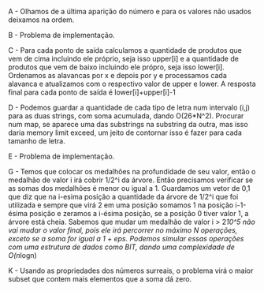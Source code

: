 A - Olhamos de a última aparição do número e para os valores não usados deixamos na ordem.

B - Problema de implementação.

C - Para cada ponto de saída calculamos a quantidade de produtos que vem de cima incluindo ele próprio, seja isso upper[i] e a quantidade de produtos que vem de baixo incluindo ele própro, seja isso lower[i]. Ordenamos as alavancas por x e depois por y e processamos cada alavanca e atualizamos com o respectivo valor de upper e lower. A resposta final para cada ponto de saída é lower[i]+upper[i]-1

D - Podemos guardar a quantidade de cada tipo de letra num intervalo (i,j) para as duas strings, com soma acumulada, dando O(26*N^2).
Procurar num map, se aparece uma das substrings na substring da outra, mas isso daria memory limit exceed, um jeito de contornar isso é fazer para cada tamanho de letra.

E - Problema de implementação. 

G - Temos que colocar os medalhões na profundidade de seu valor, então o medalhão de valor i irá cobrir 1/2^i da árvore. Então precisamos verificar se as somas dos medalhões é menor ou igual a 1. Guardamos um vetor de 0,1 que diz que na i-esima posição a quantidade da árvore de 1/2^i que foi utilizada e sempre que virá 2 em uma posição somamos 1 na posição i-1-ésima posição e zeramos a i-ésima posição, se a posição 0 tiver valor 1, a árvore está cheia.  Sabemos que mudar um medalhão de valor i > 2*10^5 não vai mudar o valor final, pois ele irá percorrer no máximo N operações, exceto se a soma for igual a 1 + eps. Podemos simular essas operações com uma estrutura de dados como BIT, dando uma complexidade de O(n*logn)


K - Usando as propriedades dos números surreais, o problema virá o maior subset que contem mais elementos que a soma dá zero.
